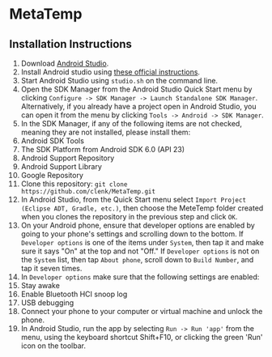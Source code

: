 # MetaTemp

## Installation Instructions

1. Download [Android Studio](http://developer.android.com/sdk/index.html).
1. Install Android studio using [these official instructions](http://developer.android.com/sdk/installing/index.html).
1. Start Android Studio using `studio.sh` on the command line.
1. Open the SDK Manager from the Android Studio Quick Start menu by clicking `Configure -> SDK Manager -> Launch Standalone SDK Manager`. Alternatively, if you already have a project open in Android Studio, you can open it from the menu by clicking `Tools -> Android -> SDK Manager`.
1. In the SDK Manager, if any of the following items are not checked, meaning they are not installed, please install them:
  2. Android SDK Tools
  3. The SDK Platform from Android SDK 6.0 (API 23)
  4. Android Support Repository
  5. Android Support Library
  6. Google Repository
1. Clone this repository: `git clone https://github.com/clenk/MetaTemp.git`
1. In Android Studio, from the Quick Start menu select `Import Project (Eclipse ADT, Gradle, etc.)`, then choose the MeteTemp folder created when you clones the repository in the previous step and click `OK`.
1. On your Android phone, ensure that developer options are enabled by going to your phone's settings and scrolling down to the bottom. If `Developer options` is one of the items under `System`, then tap it and make sure it says "On" at the top and not "Off." If `Developer options` is not on the `System` list, then tap `About phone`, scroll down to `Build Number`, and tap it seven times.
1. In `Developer options` make sure that the following settings are enabled:
  2. Stay awake
  3. Enable Bluetooth HCI snoop log
  4. USB debugging
1. Connect your phone to your computer or virtual machine and unlock the phone.
1. In Android Studio, run the app by selecting `Run -> Run 'app'` from the menu, using the keyboard shortcut Shift+F10, or clicking the green 'Run' icon on the toolbar.
